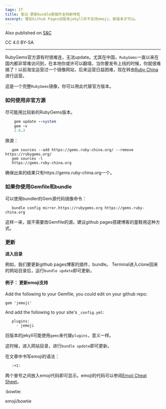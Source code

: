 ```yaml
---
tags: IT
title: 笔记-更新bundle使插件支持新特性
excerpt: 譬如Github Pages旧版本jekyll并不支持emoji，新版本才可以。
---
```


Also published on [S&C](https://soandcandy.us)

CC 4.0 BY-SA

----

RubyGems官方源有时很难连，无法update。尤其在中国，`RubyGems`一直以来在国内都非常难访问到，在本地你或许可以翻墙，当你要发布上线的时候，你就很难搞了！以前淘宝运营过一个镜像网站，后来运营日益困难，现在转由[Ruby China](https://gems.ruby-china.org/)进行运营。

这是一个完整`RubyGems`镜像，你可以用此代替官方版本。


### 如何使用非官方源 ###

尽可能用比较新的RubyGems版本。

```ruby
    gem update --system
    gem -v
    2.6.3
```

换源：

```
   gem sources --add https://gems.ruby-china.org/ --remove https://rubygems.org/
   gem sources -l
   https://gems.ruby-china.org
```

确保出来的结果只有https://gems.ruby-china.org一个。

### 如果你使用Gemfile和bundle ###

可以使用bundler的Gem源代码镜像命令：

```
   bundle config mirror.https://rubygems.org https://gems.ruby-china.org
```

这样一来，就不需要改Gemfile的源。建议github pages搭建博客的童鞋用这种方式。

### 更新 ###

**进入目录**

例如，我们要更新github pages博客的插件，bundle。
Terminal进入clone回来的网站目录后，运行`bundle update`即可更新。


#### 例子： 更新emoji支持 ####

Add the following to your Gemfile, you could edit on your github repo:

`gem 'jemoji'`

And add the following to your site's `_config.yml`:

```
   plugins:
     - jemoji
```

旧版本的jekyll可能使用`gems`来代替`plugins`，意义一样。

这时候，进入网站目录，进行`bundle update`即可更新。

在文章中书写emoji的语法：

```
   :+1:
```

两个冒号之间放入emoji代码即可显示。emoji的代码可以参阅[Emoji Cheat Sheet](https://www.webpagefx.com/tools/emoji-cheat-sheet/)。


:bowtie:

emoji/bowtie


